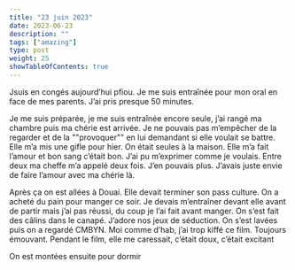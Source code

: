 ```yaml
---
title: "23 juin 2023"
date: 2023-06-23
description: ""
tags: ["amazing"]
type: post
weight: 25
showTableOfContents: true
---
```


Jsuis en congés aujourd’hui pfiou. Je me suis entraînée pour mon oral en face de mes parents. J’ai pris presque 50 minutes.

Je me suis préparée, je me suis entraînée encore seule, j’ai rangé ma chambre puis ma chérie est arrivée. Je ne pouvais pas m’empêcher de la regarder et de la ""provoquer"" en lui demandant si elle voulait se battre. Elle m’a mis une gifle pour hier. On était seules à la maison. Elle m’a fait l’amour et bon sang c’était bon. J’ai pu m’exprimer comme je voulais. Entre deux ma cheffe m’a appelé deux fois. J’en pouvais plus. J’avais juste envie de faire l’amour avec ma chérie là.

Après ça on est allées à Douai. Elle devait terminer son pass culture. On a acheté du pain pour manger ce soir. Je devais m’entraîner devant elle avant de partir mais j’ai pas réussi, du coup je l’ai fait avant manger. On s’est fait des câlins dans le canapé. J’adore nos jeux de séduction. On s’est lavées puis on a regardé CMBYN. Moi comme d’hab, j’ai trop kiffé ce film. Toujours émouvant. Pendant le film, elle me caressait, c’était doux, c’était excitant

On est montées ensuite pour dormir